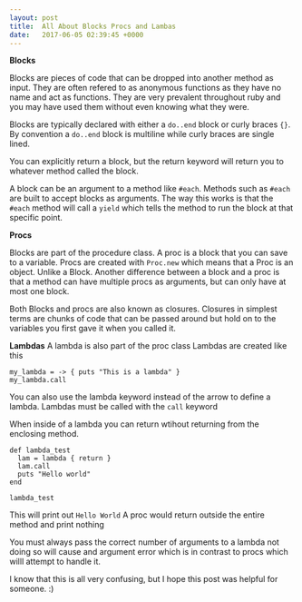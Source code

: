 ```yaml
---
layout: post
title:  All About Blocks Procs and Lambas
date:   2017-06-05 02:39:45 +0000
---
```


**Blocks**

Blocks are pieces of code that can be dropped into another method as input. They are often refered to as anonymous functions as they have no name and act as functions. They are very prevalent throughout ruby and you may have used them without even knowing what they were. 

Blocks are typically declared with either a `do..end` block or curly braces `{}`. By convention a `do..end` block is multiline while curly braces are single lined.

You can explicitly return a block, but the return keyword will return you to whatever method called the block.

A block can be an argument to a method like `#each`. Methods such as `#each` are built to accept blocks as arguments. The way this works is that the `#each` method will call a `yield` which tells the method to run the block at that specific point.

**Procs**

Blocks are part of the procedure class. A proc is a block that you can save to a variable. Procs are created with `Proc.new` which means that a Proc is an object. Unlike a Block. Another difference between a block and a proc is that a method can have multiple procs as arguments, but can only have at most one block. 

Both Blocks and procs are also known as closures. Closures in simplest terms are chunks of code that can be passed around but hold on to the variables you first gave it when you called it.

**Lambdas**
A lambda is also part of the proc class
Lambdas are created like this
```
my_lambda = -> { puts "This is a lambda" }
my_lambda.call
```

You can also use the lambda keyword instead of the arrow to define
a lambda.
Lambdas must be called with the `call` keyword

When inside of a lambda you can return wtihout returning from the enclosing method.
```
def lambda_test
  lam = lambda { return }
  lam.call
  puts "Hello world"
end

lambda_test
```
This will print out `Hello World` 
A proc would return outside the entire method and print nothing


You must always pass the correct number of arguments to a lambda not doing so will cause and argument error which is in contrast to procs which willl attempt to handle it. 

I know that this is all very confusing, but I hope this post was helpful for someone. :)

